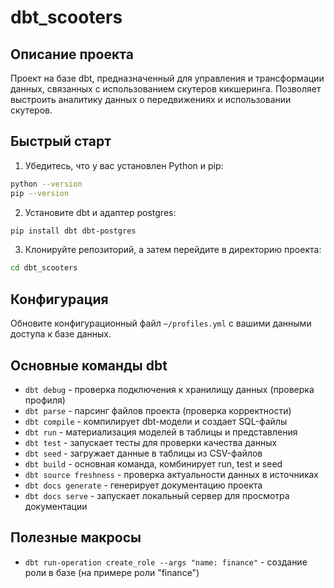 # dbt_scooters

## Описание проекта

Проект на базе dbt, предназначенный для управления и трансформации данных,
связанных с использованием скутеров кикшеринга.
Позволяет выстроить аналитику данных о передвижениях и использовании скутеров.

## Быстрый старт

1. Убедитесь, что у вас установлен Python и pip:

```bash
python --version
pip --version
```

2. Установите dbt и адаптер postgres:
   
```bash
pip install dbt dbt-postgres
```

3. Клонируйте репозиторий, а затем перейдите в директорию проекта:

```bash
cd dbt_scooters
```

## Конфигурация

Обновите конфигурационный файл `~/profiles.yml` с вашими данными доступа к базе данных.

## Основные команды dbt

- `dbt debug` - проверка подключения к хранилищу данных (проверка профиля)
- `dbt parse` - парсинг файлов проекта (проверка корректности)
- `dbt compile` - компилирует dbt-модели и создает SQL-файлы
- `dbt run` - материализация моделей в таблицы и представления
- `dbt test` - запускает тесты для проверки качества данных
- `dbt seed` - загружает данные в таблицы из CSV-файлов
- `dbt build` - основная команда, комбинирует run, test и seed
- `dbt source freshness` - проверка актуальности данных в источниках
- `dbt docs generate` - генерирует документацию проекта
- `dbt docs serve` - запускает локальный сервер для просмотра документации

## Полезные макросы

- `dbt run-operation create_role --args "name: finance"` - создание роли в базе (на примере роли "finance")
